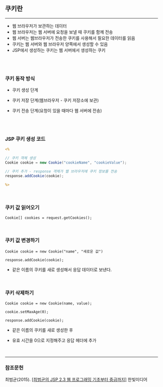 
## 쿠키란
----
-   웹 브라우저가 보관하는 데이터
-   웹 브라우저는 웹 서버에 요청을 보낼 때 쿠키를 함께 전송
-   웹 서버는 웹브라우저가 전송한 쿠키를 사용해서 필요한 데이터를 읽음
-   쿠키는 웹 서버와 웹 브라우저 양쪽에서 생성할 수 있음
-   JSP에서 생성하는 쿠키는 웹 서버에서 생성하는 쿠키

<br>
<br>
  
### 쿠키 동작 방식

-   쿠키 생성 단계

-   쿠키 저장 단계(웹브라우저 - 쿠키 저장소에 보관)

-   쿠키 전송 단계(요청이 있을 때마다 웹 서버에 전송)


  <br>
  <br>

### JSP 쿠키 생성 코드
```JSP
<%

// 쿠키 객체 생성
Cookie cookie = new Cookie("cookieName", "cookieValue");  

// 쿠키 추가 - response 객체가 웹 브라우저에 쿠키 정보를 전송
response.addCookie(cookie);  

%>
```

 <br>

### 쿠키 값 읽어오기

```
Cookie[] cookies = request.getCookies();
```

  <br>

### 쿠키 값 변경하기

```
Cookie cookie = new Cookie("name", "새로운 값")

response.addCookie(cookie);
```
-   같은 이름의 쿠키를 새로 생성해서 응답 데이터로 보낸다.

    <br>

### 쿠키 삭제하기
```
Cookie cookie = new Cookie(name, value);

cookie.setMaxAge(0);

response.addCookie(cookie);
```
-   같은 이름의 쿠키를 새로 생성한 후

-   유효 시간을 0으로 지정해주고 응답 헤더에 추가

<br>
<hr>

### 참조문헌

최범균(2015). [[최범균의 JSP 2.3 웹 프로그래밍 기초부터 중급까지]](https://book.naver.com/bookdb/book_detail.nhn?bid=9789206) 한빛미디어
